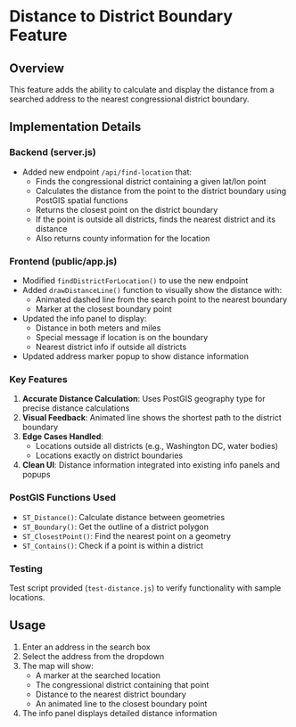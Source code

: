 # Distance to District Boundary Feature

## Overview
This feature adds the ability to calculate and display the distance from a searched address to the nearest congressional district boundary.

## Implementation Details

### Backend (server.js)
- Added new endpoint `/api/find-location` that:
  - Finds the congressional district containing a given lat/lon point
  - Calculates the distance from the point to the district boundary using PostGIS spatial functions
  - Returns the closest point on the district boundary
  - If the point is outside all districts, finds the nearest district and its distance
  - Also returns county information for the location

### Frontend (public/app.js)
- Modified `findDistrictForLocation()` to use the new endpoint
- Added `drawDistanceLine()` function to visually show the distance with:
  - Animated dashed line from the search point to the nearest boundary
  - Marker at the closest boundary point
- Updated the info panel to display:
  - Distance in both meters and miles
  - Special message if location is on the boundary
  - Nearest district info if outside all districts
- Updated address marker popup to show distance information

### Key Features
1. **Accurate Distance Calculation**: Uses PostGIS geography type for precise distance calculations
2. **Visual Feedback**: Animated line shows the shortest path to the district boundary
3. **Edge Cases Handled**: 
   - Locations outside all districts (e.g., Washington DC, water bodies)
   - Locations exactly on district boundaries
4. **Clean UI**: Distance information integrated into existing info panels and popups

### PostGIS Functions Used
- `ST_Distance()`: Calculate distance between geometries
- `ST_Boundary()`: Get the outline of a district polygon
- `ST_ClosestPoint()`: Find the nearest point on a geometry
- `ST_Contains()`: Check if a point is within a district

### Testing
Test script provided (`test-distance.js`) to verify functionality with sample locations.

## Usage
1. Enter an address in the search box
2. Select the address from the dropdown
3. The map will show:
   - A marker at the searched location
   - The congressional district containing that point
   - Distance to the nearest district boundary
   - An animated line to the closest boundary point
4. The info panel displays detailed distance information
